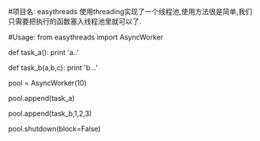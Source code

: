 #项目名:
easythreads
使用threading实现了一个线程池,使用方法很是简单,我们只需要把执行的函数塞入线程池里就可以了.

#Usage:
from easythreads import AsyncWorker

def task_a():
    print 'a..'    

def task_b(a,b,c):
    print 'b...'

pool = AsyncWorker(10)

pool.append(task_a)

pool.append(task_b,1,2,3)

pool.shutdown(block=False) 
    
